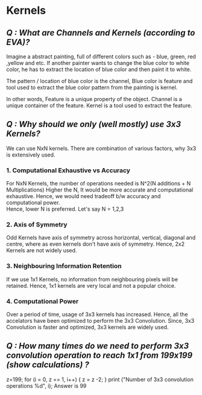 # Kernels

## *Q : What are Channels and Kernels (according to EVA)?*
Imagine a abstract painting, full of different colors such as - blue, green, red ,yellow and etc.
If another painter wants to change the blue color to white color, he has to extract the location of blue color and then paint it to white.

The pattern / location of blue color is the channel, Blue color is feature and tool used to extract the blue color pattern from the painting is kernel.

In other words, 
Feature is a unique property of the object.
Channel is a unique container of the feature.
Kernel is a tool used to extract the feature.


## *Q : Why should we only (well mostly) use 3x3 Kernels?*
We can use NxN kernels. There are combination of various factors, why 3x3 is extensively used.

### 1. Computational Exhaustive vs Accuracy
For NxN Kernels, the number of operations needed is N^2(N additions + N Multiplications)
Higher the N, It would be more accurate and computational exhaustive. Hence, we would need tradeoff b/w accuracy and computational power.  
Hence, lower N is preferred. Let's say N = 1,2,3

### 2. Axis of Symmetry
Odd Kernels have axis of symmetry across horizontal, vertical, diagonal and centre, where as even kernels don't have axis of symmetry. Hence, 2x2 Kernels are not widely used.

### 3. Neighbouring Information Retention
If we use 1x1 Kernels, no information from neighbouring pixels will be retained. Hence, 1x1 kernels are very local and not a popular choice.

### 4. Computational Power
Over a period of time, usage of 3x3 kernels has increased. Hence, all the accelators have been optimized to perform the 3x3 Convolution. Since, 3x3 Convolution is faster and optimized, 3x3 kernels are widely used.

## *Q : How many times do we need to perform 3x3 convolution operation to reach 1x1 from 199x199 (show calculations) ?*
z=199;
for (i = 0, z == 1, i++) {
   z = z -2;
   }
print ("Number of 3x3 convolution operations %d", i);
Answer is 99
